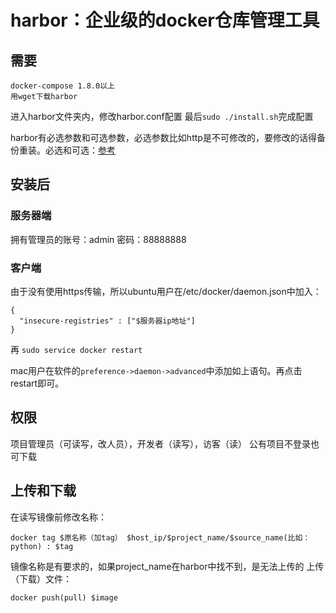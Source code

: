 # harbor：企业级的docker仓库管理工具

## 需要

    docker-compose 1.8.0以上
    用wget下载harbor

进入harbor文件夹内，修改harbor.conf配置 最后```sudo ./install.sh```完成配置

harbor有必选参数和可选参数，必选参数比如http是不可修改的，要修改的话得备份重装。必选和可选：[参考](https://github.com/vmware/harbor/blob/master/docs/installation_guide.md)

## 安装后
### 服务器端
拥有管理员的账号：admin
密码：88888888

### 客户端
由于没有使用https传输，所以ubuntu用户在/etc/docker/daemon.json中加入：

```
{
  "insecure-registries" : ["$服务器ip地址"]
}
```
再 ```sudo service docker restart```

mac用户在软件的```preference->daemon->advanced```中添加如上语句。再点击restart即可。

## 权限
项目管理员（可读写，改人员），开发者（读写），访客（读）
公有项目不登录也可下载

## 上传和下载
在读写镜像前修改名称：

```
docker tag $原名称（加tag） $host_ip/$project_name/$source_name(比如：python) : $tag
```
镜像名称是有要求的，如果project_name在harbor中找不到，是无法上传的
上传（下载）文件：

```
docker push(pull) $image
```
